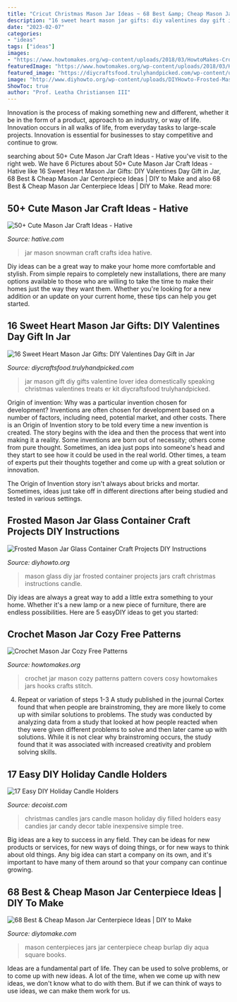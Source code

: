 ```yaml
---
title: "Cricut Christmas Mason Jar Ideas ~ 68 Best &amp; Cheap Mason Jar Centerpiece Ideas"
description: "16 sweet heart mason jar gifts: diy valentines day gift in jar"
date: "2023-02-07"
categories:
- "ideas"
tags: ["ideas"]
images:
- "https://www.howtomakes.org/wp-content/uploads/2018/03/HowtoMakes-Crochet-Mason-Jar-Cosy-Free-Patterns-01.jpg"
featuredImage: "https://www.howtomakes.org/wp-content/uploads/2018/03/HowtoMakes-Crochet-Mason-Jar-Cosy-Free-Patterns-01.jpg"
featured_image: "https://diycraftsfood.trulyhandpicked.com/wp-content/uploads/2018/01/DIY-kit-Mason-Jar-for-DIY-lover.jpg"
image: "http://www.diyhowto.org/wp-content/uploads/DIYHowto-Frosted-Mason-Jar-Glass-Container-Craft-Projects-DIY-Instructions-02.jpg"
ShowToc: true
author: "Prof. Leatha Christiansen III"
---
```



Innovation is the process of making something new and different, whether it be in the form of a product, approach to an industry, or way of life. Innovation occurs in all walks of life, from everyday tasks to large-scale projects. Innovation is essential for businesses to stay competitive and continue to grow.

	

		
searching about 50+ Cute Mason Jar Craft Ideas - Hative you've visit to the right web. We have 6 Pictures about 50+ Cute Mason Jar Craft Ideas - Hative like 16 Sweet Heart Mason Jar Gifts: DIY Valentines Day Gift in Jar, 68 Best &amp; Cheap Mason Jar Centerpiece Ideas | DIY to Make and also 68 Best &amp; Cheap Mason Jar Centerpiece Ideas | DIY to Make. Read more:
		
    
## 50+ Cute Mason Jar Craft Ideas - Hative

<img loading=lazy src="https://hative.com/wp-content/uploads/2014/02/mason-jar-crafts/snowman-mason-jar-idea-16.jpg" onerror="this.onerror=null;this.src='https://tse2.mm.bing.net/th?id=OIP.My5LaCQ13vWT6OBgOB04uAHaLG&amp;pid=15.1';" alt="50+ Cute Mason Jar Craft Ideas - Hative">

_Source: hative.com_

>jar mason snowman craft crafts idea hative. 

	

Diy ideas can be a great way to make your home more comfortable and stylish. From simple repairs to completely new installations, there are many options available to those who are willing to take the time to make their homes just the way they want them. Whether you're looking for a new addition or an update on your current home, these tips can help you get started.

    
## 16 Sweet Heart Mason Jar Gifts: DIY Valentines Day Gift In Jar

<img loading=lazy src="https://diycraftsfood.trulyhandpicked.com/wp-content/uploads/2018/01/DIY-kit-Mason-Jar-for-DIY-lover.jpg" onerror="this.onerror=null;this.src='https://tse3.mm.bing.net/th?id=OIP.KD5yB7qrjgXGjMfEuHmLwgHaLH&amp;pid=15.1';" alt="16 Sweet Heart Mason Jar Gifts: DIY Valentines Day Gift in Jar">

_Source: diycraftsfood.trulyhandpicked.com_

>jar mason gift diy gifts valentine lover idea domestically speaking christmas valentines treats er kit diycraftsfood trulyhandpicked. 

	

Origin of invention: Why was a particular invention chosen for development?
Inventions are often chosen for development based on a number of factors, including need, potential market, and other costs. There is an Origin of Invention story to be told every time a new invention is created. The story begins with the idea and then the process that went into making it a reality. 
Some inventions are born out of necessity; others come from pure thought. Sometimes, an idea just pops into someone's head and they start to see how it could be used in the real world. Other times, a team of experts put their thoughts together and come up with a great solution or innovation. 

The Origin of Invention story isn't always about bricks and mortar. Sometimes, ideas just take off in different directions after being studied and tested in various settings.

    
## Frosted Mason Jar Glass Container Craft Projects DIY Instructions

<img loading=lazy src="http://www.diyhowto.org/wp-content/uploads/DIYHowto-Frosted-Mason-Jar-Glass-Container-Craft-Projects-DIY-Instructions-02.jpg" onerror="this.onerror=null;this.src='https://tse2.mm.bing.net/th?id=OIP.p8g7tlZZ7iMrqFoarJonaQHaRq&amp;pid=15.1';" alt="Frosted Mason Jar Glass Container Craft Projects DIY Instructions">

_Source: diyhowto.org_

>mason glass diy jar frosted container projects jars craft christmas instructions candle. 

	

Diy ideas are always a great way to add a little extra something to your home. Whether it's a new lamp or a new piece of furniture, there are endless possibilities. Here are 5 easyDIY ideas to get you started: 

    
## Crochet Mason Jar Cozy Free Patterns

<img loading=lazy src="https://www.howtomakes.org/wp-content/uploads/2018/03/HowtoMakes-Crochet-Mason-Jar-Cosy-Free-Patterns-01.jpg" onerror="this.onerror=null;this.src='https://tse2.mm.bing.net/th?id=OIP.8DpQGUxk3qx5K-uHoR51-QHaRi&amp;pid=15.1';" alt="Crochet Mason Jar Cozy Free Patterns">

_Source: howtomakes.org_

>crochet jar mason cozy patterns pattern covers cosy howtomakes jars hooks crafts stitch. 

	

4. Repeat or variation of steps 1-3
A study published in the journal Cortex found that when people are brainstroming, they are more likely to come up with similar solutions to problems. The study was conducted by analyzing data from a study that looked at how people reacted when they were given different problems to solve and then later came up with solutions. While it is not clear why brainstroming occurs, the study found that it was associated with increased creativity and problem solving skills.

    
## 17 Easy DIY Holiday Candle Holders

<img loading=lazy src="http://cdn.decoist.com/wp-content/uploads/2015/11/Mason-jars-filled-with-Christmas-candies-and-candles.jpg" onerror="this.onerror=null;this.src='https://tse3.mm.bing.net/th?id=OIP.qdaKUyyLzcEHV3KKPruOywHaLJ&amp;pid=15.1';" alt="17 Easy DIY Holiday Candle Holders">

_Source: decoist.com_

>christmas candles jars candle mason holiday diy filled holders easy candies jar candy decor table inexpensive simple tree. 

	

Big ideas are a key to success in any field. They can be ideas for new products or services, for new ways of doing things, or for new ways to think about old things. Any big idea can start a company on its own, and it's important to have many of them around so that your company can continue growing.

    
## 68 Best &amp; Cheap Mason Jar Centerpiece Ideas | DIY To Make

<img loading=lazy src="http://www.diytomake.com/wp-content/uploads/2017/01/Centerpieces-With-Burlap-Square-Aqua-Mason-Jars-And-Books.jpg" onerror="this.onerror=null;this.src='https://tse1.mm.bing.net/th?id=OIP.WMUbO7e-gDS7vqKniuCuqwHaLH&amp;pid=15.1';" alt="68 Best &amp; Cheap Mason Jar Centerpiece Ideas | DIY to Make">

_Source: diytomake.com_

>mason centerpieces jars jar centerpiece cheap burlap diy aqua square books. 

	

Ideas are a fundamental part of life. They can be used to solve problems, or to come up with new ideas. A lot of the time, when we come up with new ideas, we don't know what to do with them. But if we can think of ways to use ideas, we can make them work for us.

